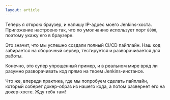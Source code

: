 ```yaml
---
layout: article
---
```

Теперь я открою браузер, и напишу IP-адрес моего Jenkins-хоста. Приложение настроено так, что по умолчанию использует порт `8000`, поэтому укажу его в браузере.

Это значит, что мы успешно создали полный CI/CD пайплайн. Наш код забирается на сборочный сервер, тестируется и разворачивается для работы.

Конечно, это супер упрощенный пример, и в реальном мире вряд ли разумно разворачивать код прямо на твоем Jenkins-инстансе.

Что же, впереди практика, где мы попробуем сделать пайплайн, который соберет докер-образ из нашего кода, а потом развернет его на докер-хосте. Жду тебя там!
